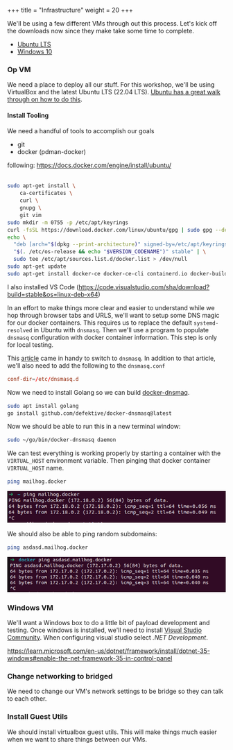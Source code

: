 +++
title = "Infrastructure"
weight = 20
+++


We'll be using a few different VMs through out this process. Let's kick off the downloads now since they make take some time to complete.

- [Ubuntu LTS](https://ubuntu.com/download/desktop/thank-you?version=22.04.2&architecture=amd64)
- [Windows 10](https://www.microsoft.com/en-us/software-download/windows10ISO)

### Op VM

We need a place to deploy all our stuff. For this workshop, we'll be using VirtualBox and the latest Ubuntu LTS (22.04 LTS). [Ubuntu has a great walk through on how to do this](https://ubuntu.com/tutorials/how-to-run-ubuntu-desktop-on-a-virtual-machine-using-virtualbox#1-overview).

#### Install Tooling

We need a handful of tools to accomplish our goals

- git
- docker (pdman-docker)

following: https://docs.docker.com/engine/install/ubuntu/

```bash

sudo apt-get install \
    ca-certificates \
    curl \
    gnupg \
    git vim
sudo mkdir -m 0755 -p /etc/apt/keyrings
curl -fsSL https://download.docker.com/linux/ubuntu/gpg | sudo gpg --dearmor -o /etc/apt/keyrings/docker.gpg
echo \
  "deb [arch="$(dpkg --print-architecture)" signed-by=/etc/apt/keyrings/docker.gpg] https://download.docker.com/linux/ubuntu \
  "$(. /etc/os-release && echo "$VERSION_CODENAME")" stable" | \
  sudo tee /etc/apt/sources.list.d/docker.list > /dev/null
sudo apt-get update
sudo apt-get install docker-ce docker-ce-cli containerd.io docker-buildx-plugin docker-compose-plugin 
```

I also installed VS Code (https://code.visualstudio.com/sha/download?build=stable&os=linux-deb-x64)

In an effort to make things more clear and easier to understand while we hop through browser tabs and URLS, we'll want to setup some DNS magic for our docker containers. This requires us to replace the default `systemd-resolved` in Ubuntu with `dnsmasq`. Then we'll use a program to populate `dnsmasq` configuration with docker container information. This step is only for local testing.

This [article](https://computingforgeeks.com/install-and-configure-dnsmasq-on-ubuntu/) came in handy to switch to `dnsmasq`. In addition to that article, we'll also need to add the following to the `dnsmasq.conf`


```conf
conf-dir=/etc/dnsmasq.d
```

Now we need to install Golang so we can build [docker-dnsmaq](https://github.com/defektive/docker-dnsmasq).

```bash
sudo apt install golang
go install github.com/defektive/docker-dnsmasq@latest
```

Now we should be able to run this in a new terminal window:

```bash
sudo ~/go/bin/docker-dnsmasq daemon
```

We can test everything is working properly by starting a container with the `VIRTUAL_HOST` environment variable. Then pinging that docker container `VIRTUAL_HOST` name.

```bash
ping mailhog.docker
```

![Ping Docker Container](/static/how-to-phishing/ping-docker-container.png)

We should also be able to ping random subdomains:

```bash
ping asdasd.mailhog.docker
```

![Ping Docker Container Subdomain](/static/how-to-phishing/ping-docker-container-subdomain.png)

### Windows VM

We'll want a Windows box to do a little bit of payload development and testing. Once windows is installed, we'll need to install [Visual Studio Community](https://visualstudio.microsoft.com/vs/community/). When configuring visual studio select *.NET Development*.

https://learn.microsoft.com/en-us/dotnet/framework/install/dotnet-35-windows#enable-the-net-framework-35-in-control-panel

### Change networking to bridged

We need to change our VM's network settings to be bridge so they can talk to each other.

### Install Guest Utils

We should install virtualbox guest utils. This will make things much easier when we want to share things between our VMs.